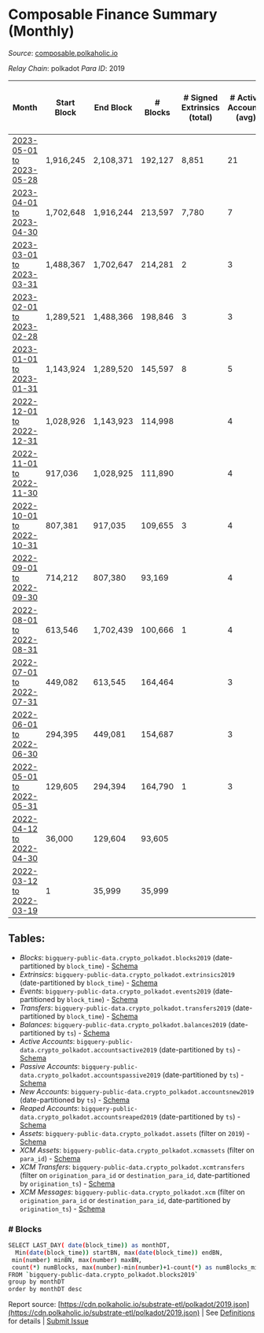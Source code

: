# Composable Finance Summary (Monthly)

_Source_: [composable.polkaholic.io](https://composable.polkaholic.io)

*Relay Chain*: polkadot
*Para ID*: 2019



| Month | Start Block | End Block | # Blocks | # Signed Extrinsics (total) | # Active Accounts (avg) | # Addresses with Balances (max) | Issues |
| ----- | ----------- | --------- | -------- | --------------------------- | ----------------------- | ------------------------------- | ------ |
| [2023-05-01 to 2023-05-28](/polkadot/2019-composable/2023-05-31.md) | 1,916,245 | 2,108,371 | 192,127 | 8,851 | 21 | 27 | -   |   
| [2023-04-01 to 2023-04-30](/polkadot/2019-composable/2023-04-30.md) | 1,702,648 | 1,916,244 | 213,597 | 7,780 | 7 | 21 | -   |   
| [2023-03-01 to 2023-03-31](/polkadot/2019-composable/2023-03-31.md) | 1,488,367 | 1,702,647 | 214,281 | 2 | 3 | 5 | -   |   
| [2023-02-01 to 2023-02-28](/polkadot/2019-composable/2023-02-28.md) | 1,289,521 | 1,488,366 | 198,846 | 3 | 3 | 5 | -   |   
| [2023-01-01 to 2023-01-31](/polkadot/2019-composable/2023-01-31.md) | 1,143,924 | 1,289,520 | 145,597 | 8 | 5 | 5 | -   |   
| [2022-12-01 to 2022-12-31](/polkadot/2019-composable/2022-12-31.md) | 1,028,926 | 1,143,923 | 114,998 |  | 4 | 2 | -   |   
| [2022-11-01 to 2022-11-30](/polkadot/2019-composable/2022-11-30.md) | 917,036 | 1,028,925 | 111,890 |  | 4 | 2 | -   |   
| [2022-10-01 to 2022-10-31](/polkadot/2019-composable/2022-10-31.md) | 807,381 | 917,035 | 109,655 | 3 | 4 | 2 | -   |   
| [2022-09-01 to 2022-09-30](/polkadot/2019-composable/2022-09-30.md) | 714,212 | 807,380 | 93,169 |  | 4 | 2 | -   |   
| [2022-08-01 to 2022-08-31](/polkadot/2019-composable/2022-08-31.md) | 613,546 | 1,702,439 | 100,666 | 1 | 4 | 2 | - 988,228 (90.76%) |   
| [2022-07-01 to 2022-07-31](/polkadot/2019-composable/2022-07-31.md) | 449,082 | 613,545 | 164,464 |  | 3 | 2 | -   |   
| [2022-06-01 to 2022-06-30](/polkadot/2019-composable/2022-06-30.md) | 294,395 | 449,081 | 154,687 |  | 3 | 2 | -   |   
| [2022-05-01 to 2022-05-31](/polkadot/2019-composable/2022-05-31.md) | 129,605 | 294,394 | 164,790 | 1 | 3 | 2 | -   |   
| [2022-04-12 to 2022-04-30](/polkadot/2019-composable/2022-04-30.md) | 36,000 | 129,604 | 93,605 |  |  | 2 | -   |   
| [2022-03-12 to 2022-03-19](/polkadot/2019-composable/2022-03-31.md) | 1 | 35,999 | 35,999 |  |  | 2 | -   |   

## Tables:

* _Blocks_: `bigquery-public-data.crypto_polkadot.blocks2019` (date-partitioned by `block_time`) - [Schema](/schema/balances.json)
* _Extrinsics_: `bigquery-public-data.crypto_polkadot.extrinsics2019` (date-partitioned by `block_time`) - [Schema](/schema/extrinsics.json)
* _Events_: `bigquery-public-data.crypto_polkadot.events2019` (date-partitioned by `block_time`) - [Schema](/schema/events.json)
* _Transfers_: `bigquery-public-data.crypto_polkadot.transfers2019` (date-partitioned by `block_time`) - [Schema](/schema/transfers.json)
* _Balances_: `bigquery-public-data.crypto_polkadot.balances2019` (date-partitioned by `ts`) - [Schema](/schema/balances.json)
* _Active Accounts_: `bigquery-public-data.crypto_polkadot.accountsactive2019` (date-partitioned by `ts`) - [Schema](/schema/accountsactive.json)
* _Passive Accounts_: `bigquery-public-data.crypto_polkadot.accountspassive2019` (date-partitioned by `ts`) - [Schema](/schema/accountspassive.json)
* _New Accounts_: `bigquery-public-data.crypto_polkadot.accountsnew2019` (date-partitioned by `ts`) - [Schema](/schema/accountsnew.json)
* _Reaped Accounts_: `bigquery-public-data.crypto_polkadot.accountsreaped2019` (date-partitioned by `ts`) - [Schema](/schema/accountsreaped.json)
* _Assets_: `bigquery-public-data.crypto_polkadot.assets` (filter on `2019`) - [Schema](/schema/assets.json)
* _XCM Assets_: `bigquery-public-data.crypto_polkadot.xcmassets` (filter on `para_id`) - [Schema](/schema/xcmassets.json)
* _XCM Transfers_: `bigquery-public-data.crypto_polkadot.xcmtransfers` (filter on `origination_para_id` or `destination_para_id`, date-partitioned by `origination_ts`) - [Schema](/schema/xcmtransfers.json)
* _XCM Messages_: `bigquery-public-data.crypto_polkadot.xcm` (filter on `origination_para_id` or `destination_para_id`, date-partitioned by `origination_ts`) - [Schema](/schema/xcm.json)

### # Blocks
```bash
SELECT LAST_DAY( date(block_time)) as monthDT,
  Min(date(block_time)) startBN, max(date(block_time)) endBN, 
 min(number) minBN, max(number) maxBN, 
 count(*) numBlocks, max(number)-min(number)+1-count(*) as numBlocks_missing 
FROM `bigquery-public-data.crypto_polkadot.blocks2019` 
group by monthDT 
order by monthDT desc
```


Report source: [https://cdn.polkaholic.io/substrate-etl/polkadot/2019.json](https://cdn.polkaholic.io/substrate-etl/polkadot/2019.json) | See [Definitions](/DEFINITIONS.md) for details | [Submit Issue](https://github.com/colorfulnotion/substrate-etl/issues)
